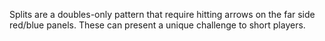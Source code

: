 Splits are a doubles-only pattern that require hitting arrows on the far side red/blue panels. These can present a unique challenge to short players.
